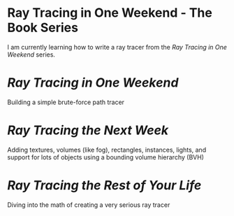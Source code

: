 # Ray Tracing in One Weekend - The Book Series
I am currently learning how to write a ray tracer from the *Ray Tracing in One Weekend* series. 

# *Ray Tracing in One Weekend*
Building a simple brute-force path tracer

# *Ray Tracing the Next Week*
Adding textures, volumes (like fog), rectangles, instances, lights, and support for lots of objects using a bounding volume hierarchy (BVH)

# *Ray Tracing the Rest of Your Life*
Diving into the math of creating a very serious ray tracer
